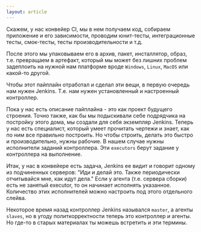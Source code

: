 ```yaml
---
layout: article
---
```

Скажем, у нас конвейер CI, мы в нем получаем код, собираем приложение и его зависимости, проводим юнит-тесты, интеграционные тесты, смок-тесты, тесты производительности и т.д.

После этого мы упаковываем его в архив, пакет, инсталлятор, образ, т.е. превращаем в артефакт, который мы может без лишних проблем задеплоить на нужной нам платформе вроде `Windows`, `Linux`, `MacOS` или какой-то другой.

Чтобы этот пайплайн отработал и сделал эти вещи, в первую очередь нам нужен Jenkins. Т.е. нам нужен установленный и настроенный контроллер. 

Пока у нас есть описание пайплайна - это как проект будущего строения. Точно также, как бы мы подыскивали себе подрядчика на постройку этого дома, мы создали для себя экземпляр Jenkins. Теперь у нас есть специалист, который умеет прочитать чертежи и знает, как по ним все правильно построить. Но чтобы строить, делать это быстро и производительно, нужны рабочие. В нашем случае нужны исполнители заданий контроллера. Эти `executors` берут задание у контроллера на выполнение.

Итак, у нас в конвейере есть задача, Jenkins ее видит и говорит одному из подчиненных серверов: "Иди и делай это. Также периодически отчитывайся мне, как идут дела." Если у агента (т.е. сервера сборки) есть не занятый executor, то он начинает исполнять указанное. Количество этих исполнителей можно настроить под этого отдельного слейва.

Некоторое время назад контроллер Jenkins назывался `master`, а агенты `slaves`, но в угоду политкорректности теперь это контроллер и агенты. Но где-то в старых материалах ты можешь встретить и эти термины.
